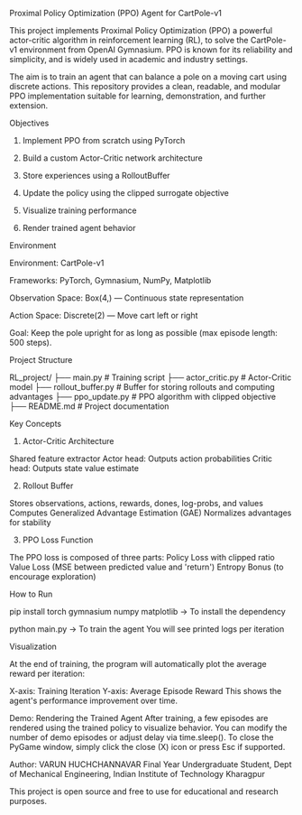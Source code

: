 Proximal Policy Optimization (PPO) Agent for CartPole-v1

This project implements Proximal Policy Optimization (PPO)
a powerful actor-critic algorithm in reinforcement learning (RL), to solve the CartPole-v1 environment from OpenAI Gymnasium. 
PPO is known for its reliability and simplicity, and is widely used in academic and industry settings.

The aim is to train an agent that can balance a pole on a moving cart using discrete actions. 
This repository provides a clean, readable, and modular PPO implementation suitable for learning, demonstration, 
and further extension.


Objectives

1. Implement PPO from scratch using PyTorch

2. Build a custom Actor-Critic network architecture

3. Store experiences using a RolloutBuffer

4. Update the policy using the clipped surrogate objective

5. Visualize training performance

6. Render trained agent behavior


Environment

Environment: CartPole-v1

Frameworks: PyTorch, Gymnasium, NumPy, Matplotlib

Observation Space: Box(4,) — Continuous state representation

Action Space: Discrete(2) — Move cart left or right

Goal: Keep the pole upright for as long as possible (max episode length: 500 steps).


Project Structure

RL_project/
├── main.py             # Training script
├── actor_critic.py     # Actor-Critic model
├── rollout_buffer.py   # Buffer for storing rollouts and computing advantages
├── ppo_update.py       # PPO algorithm with clipped objective
├── README.md           # Project documentation



Key Concepts

1. Actor-Critic Architecture

Shared feature extractor
Actor head: Outputs action probabilities
Critic head: Outputs state value estimate


2. Rollout Buffer

Stores observations, actions, rewards, dones, log-probs, and values
Computes Generalized Advantage Estimation (GAE)
Normalizes advantages for stability

3. PPO Loss Function

The PPO loss is composed of three parts:
Policy Loss with clipped ratio
Value Loss (MSE between predicted value and 'return')
Entropy Bonus (to encourage exploration)



How to Run

pip install torch gymnasium numpy matplotlib -> To install the dependency

python main.py -> To train the agent
You will see printed logs per iteration




Visualization

At the end of training, the program will automatically plot the average reward per iteration:

X-axis: Training Iteration
Y-axis: Average Episode Reward
This shows the agent's performance improvement over time.

Demo: Rendering the Trained Agent
After training, a few episodes are rendered using the trained policy to visualize behavior.
You can modify the number of demo episodes or adjust delay via time.sleep().
To close the PyGame window, simply click the close (X) icon or press Esc if supported.


Author:
VARUN HUCHCHANNAVAR
Final Year Undergraduate Student, Dept of Mechanical Engineering, Indian Institute of Technology Kharagpur

This project is open source and free to use for educational and research purposes.
